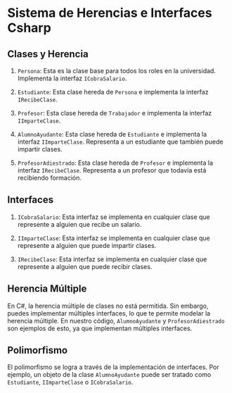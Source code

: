 # Sistema de Herencias e Interfaces Csharp

## Clases y Herencia

1. `Persona`: Esta es la clase base para todos los roles en la universidad. Implementa la interfaz `ICobraSalario`.

2. `Estudiante`: Esta clase hereda de `Persona` e implementa la interfaz `IRecibeClase`.

3. `Profesor`: Esta clase hereda de `Trabajador` e implementa la interfaz `IImparteClase`.

4. `AlumnoAyudante`: Esta clase hereda de `Estudiante` e implementa la interfaz `IImparteClase`. Representa a un estudiante que también puede impartir clases.

5. `ProfesorAdiestrado`: Esta clase hereda de `Profesor` e implementa la interfaz `IRecibeClase`. Representa a un profesor que todavía está recibiendo formación.

## Interfaces

1. `ICobraSalario`: Esta interfaz se implementa en cualquier clase que represente a alguien que recibe un salario.

2. `IImparteClase`: Esta interfaz se implementa en cualquier clase que represente a alguien que puede impartir clases.

3. `IRecibeClase`: Esta interfaz se implementa en cualquier clase que represente a alguien que puede recibir clases.

## Herencia Múltiple

En C#, la herencia múltiple de clases no está permitida. Sin embargo, puedes implementar múltiples interfaces, lo que te permite modelar la herencia múltiple. En nuestro código, `AlumnoAyudante` y `ProfesorAdiestrado` son ejemplos de esto, ya que implementan múltiples interfaces.

## Polimorfismo

El polimorfismo se logra a través de la implementación de interfaces. Por ejemplo, un objeto de la clase `AlumnoAyudante` puede ser tratado como `Estudiante`, `IImparteClase` o `ICobraSalario`.
